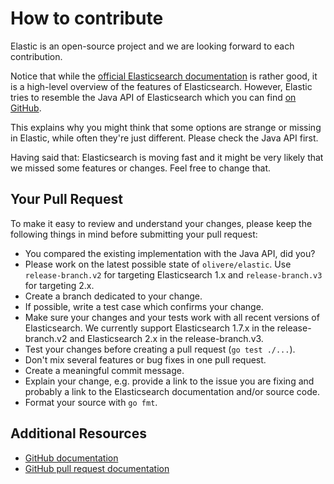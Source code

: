 # How to contribute

Elastic is an open-source project and we are looking forward to each
contribution.

Notice that while the [official Elasticsearch documentation](https://www.elastic.co/guide/en/elasticsearch/reference/current/index.html) is rather good, it is a high-level
overview of the features of Elasticsearch. However, Elastic tries to resemble
the Java API of Elasticsearch which you can find [on GitHub](https://github.com/elastic/elasticsearch).

This explains why you might think that some options are strange or missing
in Elastic, while often they're just different. Please check the Java API first.

Having said that: Elasticsearch is moving fast and it might be very likely
that we missed some features or changes. Feel free to change that.

## Your Pull Request

To make it easy to review and understand your changes, please keep the
following things in mind before submitting your pull request:

* You compared the existing implementation with the Java API, did you?
* Please work on the latest possible state of `olivere/elastic`.
  Use `release-branch.v2` for targeting Elasticsearch 1.x and
  `release-branch.v3` for targeting 2.x.
* Create a branch dedicated to your change.
* If possible, write a test case which confirms your change.
* Make sure your changes and your tests work with all recent versions of
  Elasticsearch. We currently support Elasticsearch 1.7.x in the
  release-branch.v2 and Elasticsearch 2.x in the release-branch.v3.
* Test your changes before creating a pull request (`go test ./...`).
* Don't mix several features or bug fixes in one pull request.
* Create a meaningful commit message.
* Explain your change, e.g. provide a link to the issue you are fixing and
  probably a link to the Elasticsearch documentation and/or source code.
* Format your source with `go fmt`.

## Additional Resources

* [GitHub documentation](https://help.github.com/)
* [GitHub pull request documentation](https://help.github.com/en/articles/creating-a-pull-request)
